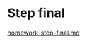 # Step final

 [homework-step-final.md](https://gitlab.com/dan-it/groups/devops2/homework/-/blob/main/homework-step-final.md)
